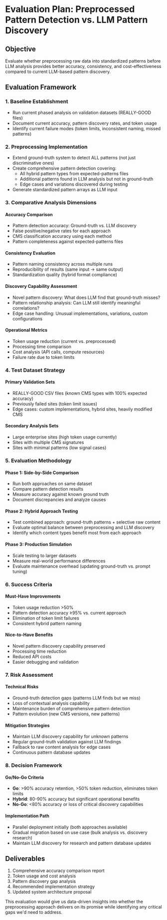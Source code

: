 # Evaluation Plan: Preprocessed Pattern Detection vs. LLM Pattern Discovery

## Objective
Evaluate whether preprocessing raw data into standardized patterns before LLM analysis provides better accuracy, consistency, and cost-effectiveness compared to current LLM-based pattern discovery.

## Evaluation Framework

### 1. **Baseline Establishment**
- Run current phased analysis on validation datasets (REALLY-GOOD files)
- Document current accuracy, pattern discovery rates, and token usage
- Identify current failure modes (token limits, inconsistent naming, missed patterns)

### 2. **Preprocessing Implementation**
- Extend ground-truth system to detect ALL patterns (not just discriminative ones)
- Create comprehensive pattern detection covering:
  - All hybrid pattern types from expected-patterns files
  - Additional patterns found in LLM analysis but not in ground-truth
  - Edge cases and variations discovered during testing
- Generate standardized pattern arrays as LLM input

### 3. **Comparative Analysis Dimensions**

#### **Accuracy Comparison**
- Pattern detection accuracy: Ground-truth vs. LLM discovery
- False positive/negative rates for each approach
- CMS classification accuracy using each method
- Pattern completeness against expected-patterns files

#### **Consistency Evaluation**
- Pattern naming consistency across multiple runs
- Reproducibility of results (same input → same output)
- Standardization quality (hybrid format compliance)

#### **Discovery Capability Assessment**
- Novel pattern discovery: What does LLM find that ground-truth misses?
- Pattern relationship analysis: Can LLM still identify meaningful correlations?
- Edge case handling: Unusual implementations, variations, custom configurations

#### **Operational Metrics**
- Token usage reduction (current vs. preprocessed)
- Processing time comparison
- Cost analysis (API calls, compute resources)
- Failure rate due to token limits

### 4. **Test Dataset Strategy**

#### **Primary Validation Sets**
- REALLY-GOOD CSV files (known CMS types with 100% expected accuracy)
- Previously failed sites (token limit issues)
- Edge cases: custom implementations, hybrid sites, heavily modified CMS

#### **Secondary Analysis Sets**
- Large enterprise sites (high token usage currently)
- Sites with multiple CMS signatures
- Sites with minimal patterns (low signal cases)

### 5. **Evaluation Methodology**

#### **Phase 1: Side-by-Side Comparison**
- Run both approaches on same dataset
- Compare pattern detection results
- Measure accuracy against known ground truth
- Document discrepancies and analyze causes

#### **Phase 2: Hybrid Approach Testing**
- Test combined approach: ground-truth patterns + selective raw content
- Evaluate optimal balance between preprocessing and LLM discovery
- Identify which content types benefit most from each approach

#### **Phase 3: Production Simulation**
- Scale testing to larger datasets
- Measure real-world performance differences
- Evaluate maintenance overhead (updating ground-truth vs. prompt tuning)

### 6. **Success Criteria**

#### **Must-Have Improvements**
- Token usage reduction >50%
- Pattern detection accuracy ≥95% vs. current approach
- Elimination of token limit failures
- Consistent hybrid pattern naming

#### **Nice-to-Have Benefits**
- Novel pattern discovery capability preserved
- Processing time reduction
- Reduced API costs
- Easier debugging and validation

### 7. **Risk Assessment**

#### **Technical Risks**
- Ground-truth detection gaps (patterns LLM finds but we miss)
- Loss of contextual analysis capability
- Maintenance burden of comprehensive pattern detection
- Pattern evolution (new CMS versions, new patterns)

#### **Mitigation Strategies**
- Maintain LLM discovery capability for unknown patterns
- Regular ground-truth validation against LLM findings
- Fallback to raw content analysis for edge cases
- Continuous pattern database updates

### 8. **Decision Framework**

#### **Go/No-Go Criteria**
- **Go**: >90% accuracy retention, >50% token reduction, eliminates token limits
- **Hybrid**: 80-90% accuracy but significant operational benefits
- **No-Go**: <80% accuracy or loss of critical discovery capabilities

#### **Implementation Path**
- Parallel deployment initially (both approaches available)
- Gradual migration based on use case (bulk analysis vs. discovery research)
- Maintain LLM discovery for research and pattern database updates

## Deliverables
1. Comprehensive accuracy comparison report
2. Token usage and cost analysis
3. Pattern discovery gap analysis
4. Recommended implementation strategy
5. Updated system architecture proposal

This evaluation would give us data-driven insights into whether the preprocessing approach delivers on its promise while identifying any critical gaps we'd need to address.